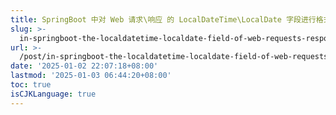 ```yaml
---
title: SpringBoot 中对 Web 请求\响应 的 LocalDateTime\LocalDate 字段进行格式转换
slug: >-
  in-springboot-the-localdatetime-localdate-field-of-web-requests-responding-is-transformed-in-format-z2s5wcc
url: >-
  /post/in-springboot-the-localdatetime-localdate-field-of-web-requests-responding-is-transformed-in-format-z2s5wcc.html
date: '2025-01-02 22:07:18+08:00'
lastmod: '2025-01-03 06:44:20+08:00'
toc: true
isCJKLanguage: true
---
```




‍
